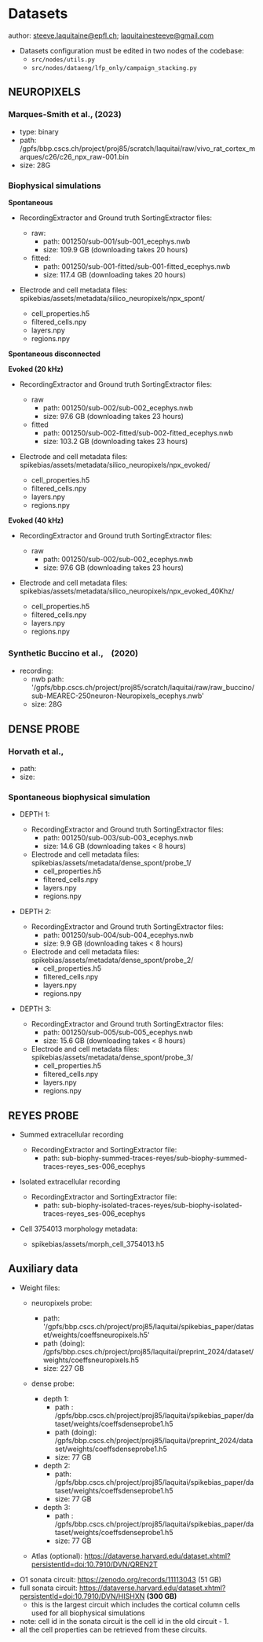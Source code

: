 # Datasets

author: steeve.laquitaine@epfl.ch; laquitainesteeve@gmail.com

* Datasets configuration must be edited in two nodes of the codebase: 
  * `src/nodes/utils.py`
  * `src/nodes/dataeng/lfp_only/campaign_stacking.py`

## NEUROPIXELS

### Marques-Smith et al., (2023)

  - type: binary
  - path: /gpfs/bbp.cscs.ch/project/proj85/scratch/laquitai/raw/vivo_rat_cortex_marques/c26/c26_npx_raw-001.bin
  - size: 28G

### Biophysical simulations

**Spontaneous**

  - RecordingExtractor and Ground truth SortingExtractor files:
    - raw:
      - path: 001250/sub-001/sub-001_ecephys.nwb
      - size: 109.9 GB (downloading takes 20 hours)
    - fitted:
      - path: 001250/sub-001-fitted/sub-001-fitted_ecephys.nwb
      - size: 117.4 GB (downloading takes 20 hours)

  - Electrode and cell metadata files: spikebias/assets/metadata/silico_neuropixels/npx_spont/
    - cell_properties.h5
    - filtered_cells.npy
    - layers.npy
    - regions.npy

**Spontaneous disconnected**


**Evoked (20 kHz)**

  - RecordingExtractor and Ground truth SortingExtractor files:
    - raw
      - path: 001250/sub-002/sub-002_ecephys.nwb    
      - size: 97.6 GB (downloading takes 23 hours)
    - fitted
      - path: 001250/sub-002-fitted/sub-002-fitted_ecephys.nwb    
      - size: 103.2 GB (downloading takes 23 hours)

  - Electrode and cell metadata files: spikebias/assets/metadata/silico_neuropixels/npx_evoked/
    - cell_properties.h5
    - filtered_cells.npy
    - layers.npy
    - regions.npy

**Evoked (40 kHz)**
  
  - RecordingExtractor and Ground truth SortingExtractor files:
    - raw
      - path: 001250/sub-002/sub-002_ecephys.nwb
      - size: 97.6 GB (downloading takes 23 hours)

  - Electrode and cell metadata files: spikebias/assets/metadata/silico_neuropixels/npx_evoked_40Khz/
    - cell_properties.h5
    - filtered_cells.npy
    - layers.npy
    - regions.npy

### Synthetic Buccino et al.,　(2020)

  - recording:
    - nwb path: '/gpfs/bbp.cscs.ch/project/proj85/scratch/laquitai/raw/raw_buccino/sub-MEAREC-250neuron-Neuropixels_ecephys.nwb'
    - size: 28G

## DENSE PROBE

### Horvath et al., 

  - path: 
  - size: 

### Spontaneous biophysical simulation

- DEPTH 1:
  - RecordingExtractor and Ground truth SortingExtractor files:
    - path: 001250/sub-003/sub-003_ecephys.nwb
    - size: 14.6 GB (downloading takes < 8 hours)
  - Electrode and cell metadata files: spikebias/assets/metadata/dense_spont/probe_1/
    - cell_properties.h5
    - filtered_cells.npy
    - layers.npy
    - regions.npy

- DEPTH 2:
  - RecordingExtractor and Ground truth SortingExtractor files:
    - path: 001250/sub-004/sub-004_ecephys.nwb
    - size: 9.9 GB (downloading takes < 8 hours)
  - Electrode and cell metadata files: spikebias/assets/metadata/dense_spont/probe_2/
    - cell_properties.h5
    - filtered_cells.npy
    - layers.npy
    - regions.npy

- DEPTH 3:
  - RecordingExtractor and Ground truth SortingExtractor files:
    - path: 001250/sub-005/sub-005_ecephys.nwb
    - size: 15.6 GB (downloading takes < 8 hours)
  - Electrode and cell metadata files: spikebias/assets/metadata/dense_spont/probe_3/
    - cell_properties.h5
    - filtered_cells.npy
    - layers.npy
    - regions.npy

## REYES PROBE

- Summed extracellular recording
  - RecordingExtractor and SortingExtractor file:
    - path: sub-biophy-summed-traces-reyes/sub-biophy-summed-traces-reyes_ses-006_ecephys
  
- Isolated extracellular recording
  - RecordingExtractor and SortingExtractor file:
    - path: sub-biophy-isolated-traces-reyes/sub-biophy-isolated-traces-reyes_ses-006_ecephys

- Cell 3754013 morphology metadata:
  - spikebias/assets/morph_cell_3754013.h5

## Auxiliary data

- Weight files:

  - neuropixels probe:
    - path: '/gpfs/bbp.cscs.ch/project/proj85/laquitai/spikebias_paper/dataset/weights/coeffsneuropixels.h5'
    - path (doing): /gpfs/bbp.cscs.ch/project/proj85/laquitai/preprint_2024/dataset/weights/coeffsneuropixels.h5
    - size: 227 GB

  - dense probe:
    - depth 1:
      - path : /gpfs/bbp.cscs.ch/project/proj85/laquitai/spikebias_paper/dataset/weights/coeffsdenseprobe1.h5
      - path (doing): /gpfs/bbp.cscs.ch/project/proj85/laquitai/preprint_2024/dataset/weights/coeffsdenseprobe1.h5
      - size: 77 GB
    - depth 2:
      - path: /gpfs/bbp.cscs.ch/project/proj85/laquitai/spikebias_paper/dataset/weights/coeffsdenseprobe1.h5
      - size: 77 GB
    - depth 3:
      - path : /gpfs/bbp.cscs.ch/project/proj85/laquitai/spikebias_paper/dataset/weights/coeffsdenseprobe1.h5
      - size: 77 GB

  - Atlas (optional): https://dataverse.harvard.edu/dataset.xhtml?persistentId=doi:10.7910/DVN/QREN2T

* O1 sonata circuit: https://zenodo.org/records/11113043 (51 GB)
* full sonata circuit: https://dataverse.harvard.edu/dataset.xhtml?persistentId=doi:10.7910/DVN/HISHXN **(300 GB)**
    * this is the largest circuit which includes the cortical column cells used for all biophysical simulations
* note: cell id in the sonata circuit is the cell id in the old circuit - 1.
* all the cell properties can be retrieved from these circuits.